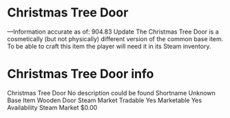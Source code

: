 # Christmas Tree Door

—Information accurate as of: 904.83 Update
The Christmas Tree Door is a cosmetically (but not physically) different version of the common base item. To be able to craft this item the player will need it in its Steam inventory.
# Christmas Tree Door info

Christmas Tree Door
No description could be found
Shortname
Unknown
Base Item
Wooden Door
Steam Market
Tradable
Yes
Marketable
Yes
Availability
Steam Market
$0.00
